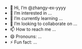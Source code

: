 - 👋 Hi, I’m @zhangy-ex-yyyy
- 👀 I’m interested in ...
- 🌱 I’m currently learning ...
- 💞️ I’m looking to collaborate on ...
- 📫 How to reach me ...
- 😄 Pronouns: ...
- ⚡ Fun fact: ...

<!---
zhangy-ex-yyyy/zhangy-ex-yyyy is a ✨ special ✨ repository because its `README.md` (this file) appears on your GitHub profile.
You can click the Preview link to take a look at your changes.
--->
